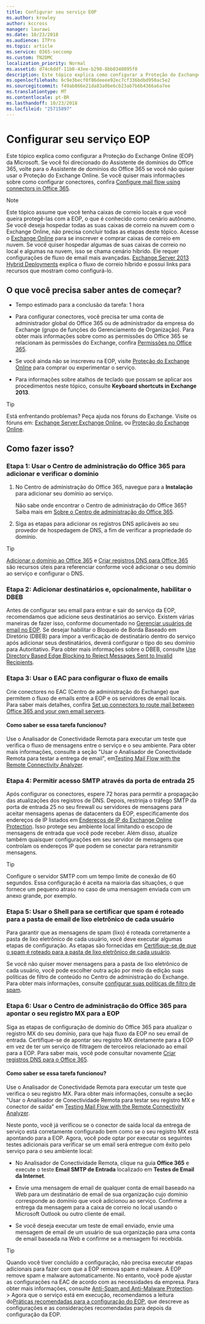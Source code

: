 ```yaml
---
title: Configurar seu serviço EOP
ms.author: krowley
author: kccross
manager: laurawi
ms.date: 10/23/2018
ms.audience: ITPro
ms.topic: article
ms.service: O365-seccomp
ms.custom: TN2DMC
localization_priority: Normal
ms.assetid: d74c6ddf-11b0-43ee-b298-8bb0340895f0
description: Este tópico explica como configurar a Proteção do Exchange Online (EOP) da Microsoft. Se você foi direcionado do Assistente de domínios do Office 365, volte para o Assistente de domínios do Office 365 se você não quiser usar o Proteção do Exchange Online. Se você quiser mais informações sobre como configurar conectores, confira Configure mail flow using connectors in Office 365.
ms.openlocfilehash: 6c9e3becf0f86deeee92ec7cf336bdbd950ac5e2
ms.sourcegitcommit: f49ab866e21da83a0be6cb23ab7b6b4366a6a7ee
ms.translationtype: MT
ms.contentlocale: pt-BR
ms.lasthandoff: 10/23/2018
ms.locfileid: "25715897"
---
```

# <a name="set-up-your-eop-service"></a>Configurar seu serviço EOP

Este tópico explica como configurar a Proteção do Exchange Online (EOP) da Microsoft. Se você foi direcionado do Assistente de domínios do Office 365, volte para o Assistente de domínios do Office 365 se você não quiser usar o Proteção do Exchange Online. Se você quiser mais informações sobre como configurar conectores, confira [Configure mail flow using connectors in Office 365](http://technet.microsoft.com/library/854b5a50-4462-4836-a092-37e208d29624.aspx).
  
> [!NOTE]
> Este tópico assume que você tenha caixas de correio locais e que você queira protegê-las com a EOP, o que é conhecido como cenário autônomo. Se você deseja hospedar todas as suas caixas de correio na nuvem com o Exchange Online, não precisa concluir todas as etapas deste tópico. Acesse o [Exchange Online](https://go.microsoft.com/fwlink/p/?LinkId=286312) para se inscrever e comprar caixas de correio em nuvem. Se você quiser hospedar algumas de suas caixas de correio no local e algumas na nuvem, isso se chama cenário híbrido. Ele requer configurações de fluxo de email mais avançadas. [Exchange Server 2013 Hybrid Deployments](http://technet.microsoft.com/library/59e32000-4fcf-417f-a491-f1d8f9aeef9b.aspx) explica o fluxo de correio híbrido e possui links para recursos que mostram como configurá-lo. 
  
## <a name="what-do-you-need-to-know-before-you-begin"></a>O que você precisa saber antes de começar?

- Tempo estimado para a conclusão da tarefa: 1 hora
    
- Para configurar conectores, você precisa ter uma conta de administrador global do Office 365 ou de administrador da empresa do Exchange (grupo de funções do Gerenciamento de Organização). Para obter mais informações sobre como as permissões do Office 365 se relacionam às permissões do Exchange, confira [Permissões no Office 365](https://go.microsoft.com/fwlink/p/?LinkID=335814).
    
- Se você ainda não se inscreveu na EOP, visite [Proteção do Exchange Online](https://go.microsoft.com/fwlink/p/?LinkId=282660) para comprar ou experimentar o serviço. 
    
- Para informações sobre atalhos de teclado que possam se aplicar aos procedimentos neste tópico, consulte **Keyboard shortcuts in Exchange 2013**.
    
> [!TIP]
> Está enfrentando problemas? Peça ajuda nos fóruns do Exchange. Visite os fóruns em: [Exchange Server](https://go.microsoft.com/fwlink/p/?linkId=60612),[Exchange Online](https://go.microsoft.com/fwlink/p/?linkId=267542), ou [Proteção do Exchange Online](https://go.microsoft.com/fwlink/p/?linkId=285351). 
  
## <a name="how-do-you-do-this"></a>Como fazer isso?

### <a name="step-1-use-the-office-365-admin-center-to-add-and-verify-your-domain"></a>Etapa 1: Usar o Centro de administração do Office 365 para adicionar e verificar o domínio

1. No Centro de administração do Office 365, navegue para a **Instalação** para adicionar seu domínio ao serviço. 
    
    Não sabe onde encontrar o Centro de administração do Office 365? Saiba mais em [Sobre o Centro de administração do Office 365](https://go.microsoft.com/fwlink/p/?LinkId=521888).
    
2. Siga as etapas para adicionar os registros DNS aplicáveis ao seu provedor de hospedagem de DNS, a fim de verificar a propriedade do domínio.
    
> [!TIP]
> [Adicionar o domínio ao Office 365](https://support.office.com/en-us/article/add-a-domain-to-office-365-6383f56d-3d09-4dcb-9b41-b5f5a5efd611) e [Criar registros DNS para Office 365](https://support.office.com/en-us/article/create-dns-records-at-any-dns-hosting-provider-for-office-365-7b7b075d-79f9-4e37-8a9e-fb60c1d95166) são recursos úteis para referenciar conforme você adicionar o seu domínio ao serviço e configurar o DNS. 
  
### <a name="step-2-add-recipients-and-optionally-enable-dbeb"></a>Etapa 2: Adicionar destinatários e, opcionalmente, habilitar o DBEB

Antes de configurar seu email para entrar e sair do serviço da EOP, recomendamos que adicione seus destinatários ao serviço. Existem várias maneiras de fazer isso, conforme documentado no [Gerenciar usuários de email no EOP](manage-mail-users-in-eop.md). Se desejar habilitar o Bloqueio de Borda Baseado em Diretório (DBEB) para impor a verificação de destinatário dentro do serviço após adicionar seus destinatários, deverá configurar o tipo do seu domínio para Autoritativo. Para obter mais informações sobre o DBEB, consulte [Use Directory Based Edge Blocking to Reject Messages Sent to Invalid Recipients](http://technet.microsoft.com/library/ca7b7416-92ed-40ad-abdb-695be46ea2e4.aspx).
  
### <a name="step-3-use-the-eac-to-set-up-mail-flow"></a>Etapa 3: Usar o EAC para configurar o fluxo de emails

Crie conectores no EAC (Centro de administração do Exchange) que permitem o fluxo de emails entre a EOP e os servidores de email locais. Para saber mais detalhes, confira [Set up connectors to route mail between Office 365 and your own email servers](http://technet.microsoft.com/library/2e93fd60-a5ef-4e64-8e62-2b862b2d1033.aspx).
  
#### <a name="how-do-you-know-this-task-worked"></a>Como saber se essa tarefa funcionou?

Use o Analisador de Conectividade Remota para executar um teste que verifica o fluxo de mensagens entre o serviço e o seu ambiente. Para obter mais informações, consulte a seção "Usar o Analisador de Conectividade Remota para testar a entrega de email", em[Testing Mail Flow with the Remote Connectivity Analyzer](http://technet.microsoft.com/library/6c8c2964-d553-4329-8166-6e508dd63fa0.aspx).
  
### <a name="step-4-allow-inbound-port-25-smtp-access"></a>Etapa 4: Permitir acesso SMTP através da porta de entrada 25

Após configurar os conectores, espere 72 horas para permitir a propagação das atualizações dos registros de DNS. Depois, restrinja o tráfego SMTP da porta de entrada 25 no seu firewall ou servidores de mensagens para aceitar mensagens apenas de datacenters da EOP, especificamente dos endereços de IP listados em [Endereços de IP do Exchange Online Protection](exchange-online-protection-ip-addresses.md). Isso protege seu ambiente local limitando o escopo de mensagens de entrada que você pode receber. Além disso, atualize também quaisquer configurações em seu servidor de mensagens que controlam os endereços IP que podem se conectar para retransmitir mensagens.
  
> [!TIP]
> Configure o servidor SMTP com um tempo limite de conexão de 60 segundos. Essa configuração é aceita na maioria das situações, o que fornece um pequeno atraso no caso de uma mensagem enviada com um anexo grande, por exemplo. 
  
### <a name="step-5-use-the-shell-to-ensure-that-spam-is-routed-to-each-users-junk-email-folder"></a>Etapa 5: Usar o Shell para se certificar que spam é roteado para a pasta de email de lixo eletrônico de cada usuário

Para garantir que as mensagens de spam (lixo) é roteada corretamente a pasta de lixo eletrônico de cada usuário, você deve executar algumas etapas de configuração. As etapas são fornecidas em [Certifique-se de que o spam é roteado para a pasta de lixo eletrônico de cada usuário](../ensure-that-spam-is-routed-to-each-user-s-junk-email-folder.md).
  
Se você não quiser mover mensagens para a pasta de lixo eletrônico de cada usuário, você pode escolher outra ação por meio da edição suas políticas de filtro de conteúdo no Centro de administração do Exchange. Para obter mais informações, consulte [configurar suas políticas de filtro de spam](../configure-your-spam-filter-policies.md).
  
### <a name="step-6-use-the-office-365-admin-center-to-point-your-mx-record-to-eop"></a>Etapa 6: Usar o Centro de administração do Office 365 para apontar o seu registro MX para a EOP

Siga as etapas de configuração de domínio do Office 365 para atualizar o registro MX do seu domínio, para que haja fluxo da EOP no seu email de entrada. Certifique-se de apontar seu registro MX diretamente para a EOP em vez de ter um serviço de filtragem de terceiros relacionado ao email para a EOP. Para saber mais, você pode consultar novamente [Criar registros DNS para o Office 365](https://go.microsoft.com/fwlink/p/?LinkId=304219).
  
#### <a name="how-do-you-know-this-task-worked"></a>Como saber se essa tarefa funcionou?

Use o Analisador de Conectividade Remota para executar um teste que verifica o seu registro MX. Para obter mais informações, consulte a seção "Usar o Analisador de Conectividade Remota para testar seu registro MX e conector de saída" em [Testing Mail Flow with the Remote Connectivity Analyzer](http://technet.microsoft.com/library/6c8c2964-d553-4329-8166-6e508dd63fa0.aspx). 
  
Neste ponto, você já verificou se o conector de saída local da entrega de serviço está corretamente configurado bem como se o seu registro MX está apontando para a EOP. Agora, você pode optar por executar os seguintes testes adicionais para verificar se um email será entregue com êxito pelo serviço para o seu ambiente local:
  
- No Analisador de Conectividade Remota, clique na guia **Office 365** e execute o teste **Email SMTP de Entrada** localizado em **Testes de Email da Internet**. 
    
- Envie uma mensagem de email de qualquer conta de email baseado na Web para um destinatário de email de sua organização cujo domínio corresponde ao domínio que você adicionou ao serviço. Confirme a entrega da mensagem para a caixa de correio no local usando o Microsoft Outlook ou outro cliente de email.
    
- Se você deseja executar um teste de email enviado, envie uma mensagem de email de um usuário de sua organização para uma conta de email baseada na Web e confirme se a mensagem foi recebida.
    
> [!TIP]
> Quando você tiver concluído a configuração, não precisa executar etapas adicionais para fazer com que a EOP remova spam e malware. A EOP remove spam e malware automaticamente. No entanto, você pode ajustar as configurações na EAC de acordo com as necessidades da empresa. Para obter mais informações, consulte [Anti-Spam and Anti-Malware Protection](http://technet.microsoft.com/library/93c6c227-7442-4293-b64d-ec8f15c928db.aspx). > Agora que o serviço está em execução, recomendamos a leitura do[Práticas recomendadas para a configuração do EOP](best-practices-for-configuring-eop.md), que descreve as configurações e as considerações recomendadas para depois da configuração da EOP. 
  

